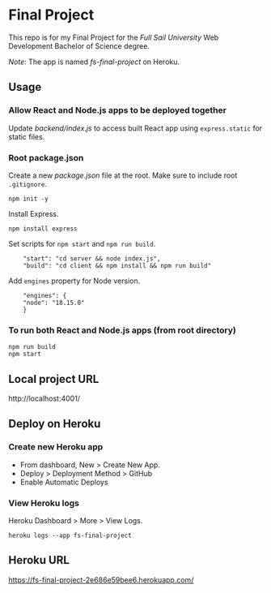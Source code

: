 # Final Project

This repo is for my Final Project for the _Full Sail University_ Web Development Bachelor of Science degree.

_Note_: The app is named _fs-final-project_ on Heroku.

## Usage

### Allow React and Node.js apps to be deployed together

Update _backend/index.js_ to access built React app using `express.static` for static files.

### Root package.json

Create a new _package.json_ file at the root. Make sure to include root `.gitignore`.

```
npm init -y
```

Install Express.

```
npm install express
```

Set scripts for `npm start` and `npm run build`.

```
    "start": "cd server && node index.js",
    "build": "cd client && npm install && npm run build"
```

Add `engines` property for Node version.

```
    "engines": {
    "node": "18.15.0"
    }
```

### To run both React and Node.js apps (from root directory)

```
npm run build
npm start
```

## Local project URL

http://localhost:4001/

## Deploy on Heroku

### Create new Heroku app

- From dashboard, New > Create New App.
- Deploy > Deployment Method > GitHub
- Enable Automatic Deploys

### View Heroku logs

Heroku Dashboard > More > View Logs.

```
heroku logs --app fs-final-project
```

## Heroku URL

https://fs-final-project-2e686e59bee6.herokuapp.com/
